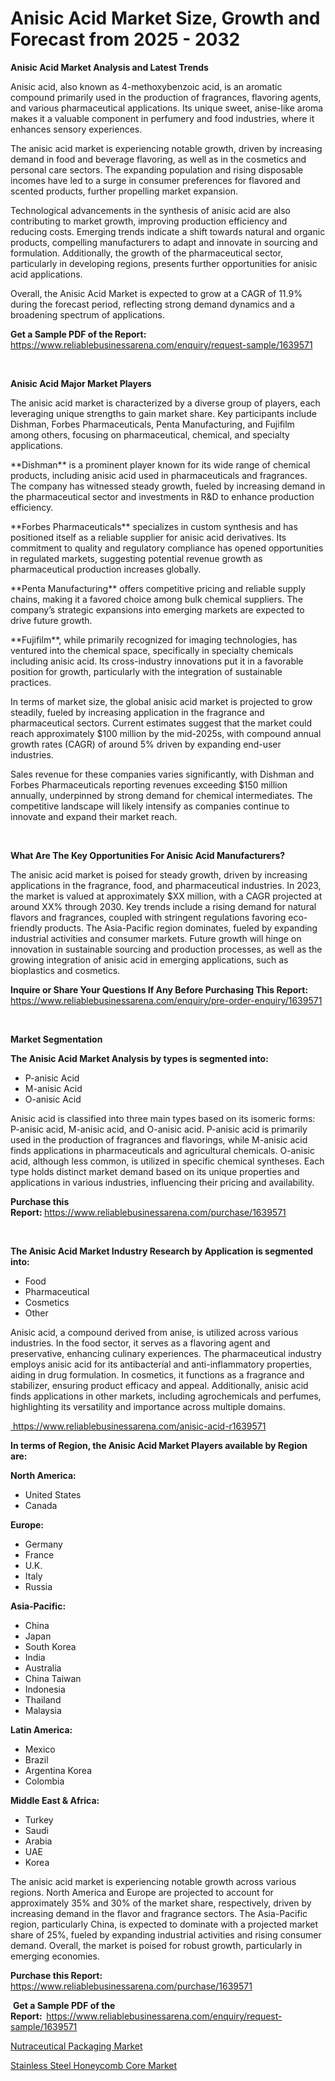 <p><h1>Anisic Acid Market Size, Growth and Forecast from 2025 - 2032</h1></p><p><strong>Anisic Acid Market Analysis and Latest Trends</strong></p>
<p><p>Anisic acid, also known as 4-methoxybenzoic acid, is an aromatic compound primarily used in the production of fragrances, flavoring agents, and various pharmaceutical applications. Its unique sweet, anise-like aroma makes it a valuable component in perfumery and food industries, where it enhances sensory experiences. </p><p>The anisic acid market is experiencing notable growth, driven by increasing demand in food and beverage flavoring, as well as in the cosmetics and personal care sectors. The expanding population and rising disposable incomes have led to a surge in consumer preferences for flavored and scented products, further propelling market expansion. </p><p>Technological advancements in the synthesis of anisic acid are also contributing to market growth, improving production efficiency and reducing costs. Emerging trends indicate a shift towards natural and organic products, compelling manufacturers to adapt and innovate in sourcing and formulation. Additionally, the growth of the pharmaceutical sector, particularly in developing regions, presents further opportunities for anisic acid applications. </p><p>Overall, the Anisic Acid Market is expected to grow at a CAGR of 11.9% during the forecast period, reflecting strong demand dynamics and a broadening spectrum of applications.</p></p>
<p><strong>Get a Sample PDF of the Report:&nbsp;</strong> <a href="https://www.reliablebusinessarena.com/enquiry/request-sample/1639571?utm_campaign=1891&utm_medium=2&utm_source=Github&utm_content=ia&utm_term=02042025&utm_id=anisic-acid">https://www.reliablebusinessarena.com/enquiry/request-sample/1639571</a></p>
<p>&nbsp;</p>
<p><strong>Anisic Acid Major Market Players</strong></p>
<p><p>The anisic acid market is characterized by a diverse group of players, each leveraging unique strengths to gain market share. Key participants include Dishman, Forbes Pharmaceuticals, Penta Manufacturing, and Fujifilm among others, focusing on pharmaceutical, chemical, and specialty applications. </p><p>**Dishman** is a prominent player known for its wide range of chemical products, including anisic acid used in pharmaceuticals and fragrances. The company has witnessed steady growth, fueled by increasing demand in the pharmaceutical sector and investments in R&D to enhance production efficiency.</p><p>**Forbes Pharmaceuticals** specializes in custom synthesis and has positioned itself as a reliable supplier for anisic acid derivatives. Its commitment to quality and regulatory compliance has opened opportunities in regulated markets, suggesting potential revenue growth as pharmaceutical production increases globally.</p><p>**Penta Manufacturing** offers competitive pricing and reliable supply chains, making it a favored choice among bulk chemical suppliers. The company’s strategic expansions into emerging markets are expected to drive future growth.</p><p>**Fujifilm**, while primarily recognized for imaging technologies, has ventured into the chemical space, specifically in specialty chemicals including anisic acid. Its cross-industry innovations put it in a favorable position for growth, particularly with the integration of sustainable practices.</p><p>In terms of market size, the global anisic acid market is projected to grow steadily, fueled by increasing application in the fragrance and pharmaceutical sectors. Current estimates suggest that the market could reach approximately $100 million by the mid-2025s, with compound annual growth rates (CAGR) of around 5% driven by expanding end-user industries.</p><p>Sales revenue for these companies varies significantly, with Dishman and Forbes Pharmaceuticals reporting revenues exceeding $150 million annually, underpinned by strong demand for chemical intermediates. The competitive landscape will likely intensify as companies continue to innovate and expand their market reach.</p></p>
<p>&nbsp;</p>
<p><strong>What Are The Key Opportunities For Anisic Acid Manufacturers?</strong></p>
<p><p>The anisic acid market is poised for steady growth, driven by increasing applications in the fragrance, food, and pharmaceutical industries. In 2023, the market is valued at approximately $XX million, with a CAGR projected at around XX% through 2030. Key trends include a rising demand for natural flavors and fragrances, coupled with stringent regulations favoring eco-friendly products. The Asia-Pacific region dominates, fueled by expanding industrial activities and consumer markets. Future growth will hinge on innovation in sustainable sourcing and production processes, as well as the growing integration of anisic acid in emerging applications, such as bioplastics and cosmetics.</p></p>
<p><strong>Inquire or Share Your Questions If Any Before Purchasing This Report:</strong> <a href="https://www.reliablebusinessarena.com/enquiry/pre-order-enquiry/1639571?utm_campaign=1891&utm_medium=2&utm_source=Github&utm_content=ia&utm_term=02042025&utm_id=anisic-acid">https://www.reliablebusinessarena.com/enquiry/pre-order-enquiry/1639571</a></p>
<p>&nbsp;</p>
<p><strong>Market Segmentation</strong></p>
<p><strong>The Anisic Acid Market Analysis by types is segmented into:</strong></p>
<p><ul><li>P-anisic Acid</li><li>M-anisic Acid</li><li>O-anisic Acid</li></ul></p>
<p><p>Anisic acid is classified into three main types based on its isomeric forms: P-anisic acid, M-anisic acid, and O-anisic acid. P-anisic acid is primarily used in the production of fragrances and flavorings, while M-anisic acid finds applications in pharmaceuticals and agricultural chemicals. O-anisic acid, although less common, is utilized in specific chemical syntheses. Each type holds distinct market demand based on its unique properties and applications in various industries, influencing their pricing and availability.</p></p>
<p><strong>Purchase this Report:&nbsp;</strong><a href="https://www.reliablebusinessarena.com/purchase/1639571?utm_campaign=1891&utm_medium=2&utm_source=Github&utm_content=ia&utm_term=02042025&utm_id=anisic-acid">https://www.reliablebusinessarena.com/purchase/1639571</a></p>
<p>&nbsp;</p>
<p><strong>The Anisic Acid Market Industry Research by Application is segmented into:</strong></p>
<p><ul><li>Food</li><li>Pharmaceutical</li><li>Cosmetics</li><li>Other</li></ul></p>
<p><p>Anisic acid, a compound derived from anise, is utilized across various industries. In the food sector, it serves as a flavoring agent and preservative, enhancing culinary experiences. The pharmaceutical industry employs anisic acid for its antibacterial and anti-inflammatory properties, aiding in drug formulation. In cosmetics, it functions as a fragrance and stabilizer, ensuring product efficacy and appeal. Additionally, anisic acid finds applications in other markets, including agrochemicals and perfumes, highlighting its versatility and importance across multiple domains.</p></p>
<p><a href="https://www.reliablebusinessarena.com/anisic-acid-r1639571?utm_campaign=1891&utm_medium=2&utm_source=Github&utm_content=ia&utm_term=02042025&utm_id=anisic-acid">&nbsp;https://www.reliablebusinessarena.com/anisic-acid-r1639571</a></p>
<p><strong>In terms of Region, the Anisic Acid Market Players available by Region are:</strong></p>
<p>
    <p> <strong> North America: </strong>
        <ul>
            <li>United States</li>
            <li>Canada</li>
        </ul>
        </p> 
    <p> <strong> Europe: </strong>
        <ul>
            <li>Germany</li>
            <li>France</li>
            <li>U.K.</li>
            <li>Italy</li>
            <li>Russia</li>
        </ul>
        </p> 
    <p> <strong> Asia-Pacific: </strong>
        <ul>
            <li>China</li>
            <li>Japan</li>
            <li>South Korea</li>
            <li>India</li>
            <li>Australia</li>
            <li>China Taiwan</li>
            <li>Indonesia</li>
            <li>Thailand</li>
            <li>Malaysia</li>
        </ul>
        </p> 
    <p> <strong> Latin America: </strong>
        <ul>
            <li>Mexico</li>
            <li>Brazil</li>
            <li>Argentina Korea</li>
            <li>Colombia</li>
        </ul>
        </p> 
    <p> <strong> Middle East & Africa: </strong>
        <ul>
            <li>Turkey</li>
            <li>Saudi</li>
            <li>Arabia</li>
            <li>UAE</li>
            <li>Korea</li>
        </ul>
    </p>
    </p>
<p><p>The anisic acid market is experiencing notable growth across various regions. North America and Europe are projected to account for approximately 35% and 30% of the market share, respectively, driven by increasing demand in the flavor and fragrance sectors. The Asia-Pacific region, particularly China, is expected to dominate with a projected market share of 25%, fueled by expanding industrial activities and rising consumer demand. Overall, the market is poised for robust growth, particularly in emerging economies.</p></p>
<p><strong>Purchase this Report: </strong><a href="https://www.reliablebusinessarena.com/purchase/1639571?utm_campaign=1891&utm_medium=2&utm_source=Github&utm_content=ia&utm_term=02042025&utm_id=anisic-acid">https://www.reliablebusinessarena.com/purchase/1639571</a></p>
<p>&nbsp;<strong>Get a Sample PDF of the Report:&nbsp;&nbsp;</strong><a href="https://www.reliablebusinessarena.com/enquiry/request-sample/1639571?utm_campaign=1891&utm_medium=2&utm_source=Github&utm_content=ia&utm_term=02042025&utm_id=anisic-acid">https://www.reliablebusinessarena.com/enquiry/request-sample/1639571</a></p>
<p><strong></strong></p>
<p><p><a href="https://github.com/Krish2023na/Market-Research-Report-List-7/blob/main/nutraceutical-packaging-market.md?utm_campaign=1891&utm_medium=2&utm_source=Github&utm_content=ia&utm_term=02042025&utm_id=anisic-acid">Nutraceutical Packaging Market</a></p><p><a href="https://github.com/RickHolmes3/Market-Research-Report-List-7/blob/main/stainless-steel-honeycomb-core-market.md?utm_campaign=1891&utm_medium=2&utm_source=Github&utm_content=ia&utm_term=02042025&utm_id=anisic-acid">Stainless Steel Honeycomb Core Market</a></p></p>